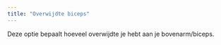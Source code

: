 ```yaml
---
title: "Overwijdte biceps"
---
```


Deze optie bepaalt hoeveel overwijdte je hebt aan je bovenarm/biceps.




